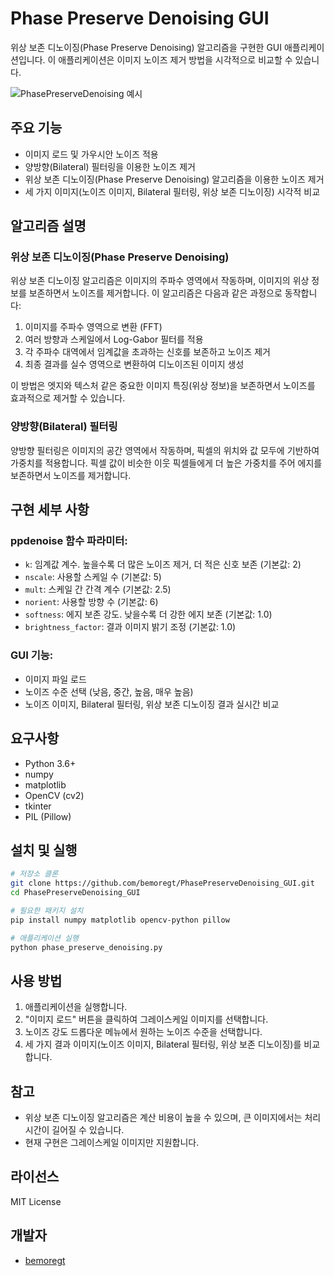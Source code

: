# Phase Preserve Denoising GUI

위상 보존 디노이징(Phase Preserve Denoising) 알고리즘을 구현한 GUI 애플리케이션입니다. 이 애플리케이션은 이미지 노이즈 제거 방법을 시각적으로 비교할 수 있습니다.

![PhasePreserveDenoising 예시](https://github.com/bemoregt/PhasePreserveDenoising_GUI/blob/main/examples/example.png)

## 주요 기능

- 이미지 로드 및 가우시안 노이즈 적용
- 양방향(Bilateral) 필터링을 이용한 노이즈 제거
- 위상 보존 디노이징(Phase Preserve Denoising) 알고리즘을 이용한 노이즈 제거
- 세 가지 이미지(노이즈 이미지, Bilateral 필터링, 위상 보존 디노이징) 시각적 비교

## 알고리즘 설명

### 위상 보존 디노이징(Phase Preserve Denoising)

위상 보존 디노이징 알고리즘은 이미지의 주파수 영역에서 작동하며, 이미지의 위상 정보를 보존하면서 노이즈를 제거합니다. 이 알고리즘은 다음과 같은 과정으로 동작합니다:

1. 이미지를 주파수 영역으로 변환 (FFT)
2. 여러 방향과 스케일에서 Log-Gabor 필터를 적용
3. 각 주파수 대역에서 임계값을 초과하는 신호를 보존하고 노이즈 제거
4. 최종 결과를 실수 영역으로 변환하여 디노이즈된 이미지 생성

이 방법은 엣지와 텍스처 같은 중요한 이미지 특징(위상 정보)을 보존하면서 노이즈를 효과적으로 제거할 수 있습니다.

### 양방향(Bilateral) 필터링

양방향 필터링은 이미지의 공간 영역에서 작동하며, 픽셀의 위치와 값 모두에 기반하여 가중치를 적용합니다. 픽셀 값이 비슷한 이웃 픽셀들에게 더 높은 가중치를 주어 에지를 보존하면서 노이즈를 제거합니다.

## 구현 세부 사항

### ppdenoise 함수 파라미터:

- `k`: 임계값 계수. 높을수록 더 많은 노이즈 제거, 더 적은 신호 보존 (기본값: 2)
- `nscale`: 사용할 스케일 수 (기본값: 5)
- `mult`: 스케일 간 간격 계수 (기본값: 2.5)
- `norient`: 사용할 방향 수 (기본값: 6)
- `softness`: 에지 보존 강도. 낮을수록 더 강한 에지 보존 (기본값: 1.0)
- `brightness_factor`: 결과 이미지 밝기 조정 (기본값: 1.0)

### GUI 기능:

- 이미지 파일 로드
- 노이즈 수준 선택 (낮음, 중간, 높음, 매우 높음)
- 노이즈 이미지, Bilateral 필터링, 위상 보존 디노이징 결과 실시간 비교

## 요구사항

- Python 3.6+
- numpy
- matplotlib
- OpenCV (cv2)
- tkinter
- PIL (Pillow)

## 설치 및 실행

```bash
# 저장소 클론
git clone https://github.com/bemoregt/PhasePreserveDenoising_GUI.git
cd PhasePreserveDenoising_GUI

# 필요한 패키지 설치
pip install numpy matplotlib opencv-python pillow

# 애플리케이션 실행
python phase_preserve_denoising.py
```

## 사용 방법

1. 애플리케이션을 실행합니다.
2. "이미지 로드" 버튼을 클릭하여 그레이스케일 이미지를 선택합니다.
3. 노이즈 강도 드롭다운 메뉴에서 원하는 노이즈 수준을 선택합니다.
4. 세 가지 결과 이미지(노이즈 이미지, Bilateral 필터링, 위상 보존 디노이징)를 비교합니다.

## 참고

- 위상 보존 디노이징 알고리즘은 계산 비용이 높을 수 있으며, 큰 이미지에서는 처리 시간이 길어질 수 있습니다.
- 현재 구현은 그레이스케일 이미지만 지원합니다.

## 라이선스

MIT License

## 개발자

- [bemoregt](https://github.com/bemoregt)
